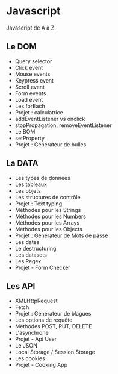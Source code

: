 # Javascript

Javascript de A à Z.

## Le DOM

- Query selector
- Click event
- Mouse events
- Keypress event
- Scroll event
- Form events
- Load event
- Les forEach
- Projet : calculatrice
- addEventListener vs onclick
- stopPropagation, removeEventListener
- Le BOM
- setProperty
- Projet : Générateur de bulles

## La DATA

- Les types de données
- Les tableaux
- Les objets
- Les structures de contrôle
- Projet : Text typing
- Méthodes pour les Strings
- Méthodes pour les Numbers
- Méthodes pour les Arrays
- Méthodes pour les Objects
- Projet : Générateur de Mots de passe
- Les dates
- Le destructuring
- Les datasets
- Les Regex
- Projet - Form Checker

## Les API

- XMLHttpRequest
- Fetch
- Projet : Générateur de blagues
- Les options de requête
- Méthodes POST, PUT, DELETE
- L'asynchrone
- Projet - Api User
- Le JSON
- Local Storage / Session Storage
- Les cookies
- Projet - Cooking App

